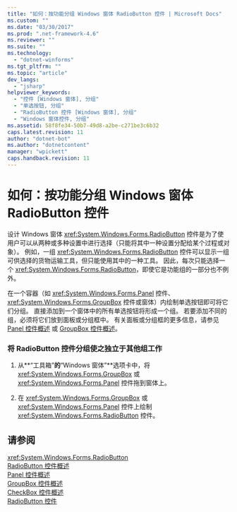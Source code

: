 ```yaml
---
title: "如何：按功能分组 Windows 窗体 RadioButton 控件 | Microsoft Docs"
ms.custom: ""
ms.date: "03/30/2017"
ms.prod: ".net-framework-4.6"
ms.reviewer: ""
ms.suite: ""
ms.technology: 
  - "dotnet-winforms"
ms.tgt_pltfrm: ""
ms.topic: "article"
dev_langs: 
  - "jsharp"
helpviewer_keywords: 
  - "控件 [Windows 窗体], 分组"
  - "单选按钮, 分组"
  - "RadioButton 控件 [Windows 窗体], 分组"
  - "Windows 窗体控件, 分组"
ms.assetid: 58f8fe34-50b7-49d8-a2be-c271be3c6b32
caps.latest.revision: 11
author: "dotnet-bot"
ms.author: "dotnetcontent"
manager: "wpickett"
caps.handback.revision: 11
---
```

# 如何：按功能分组 Windows 窗体 RadioButton 控件
设计 Windows 窗体 <xref:System.Windows.Forms.RadioButton> 控件是为了使用户可以从两种或多种设置中进行选择（只能将其中一种设置分配给某个过程或对象）。  例如，一组 <xref:System.Windows.Forms.RadioButton> 控件可以显示一组可供选择的货物运输工具，但只能使用其中的一种工具。  因此，每次只能选择一个 <xref:System.Windows.Forms.RadioButton>，即使它是功能组的一部分也不例外。  
  
 在一个容器（如 <xref:System.Windows.Forms.Panel> 控件、<xref:System.Windows.Forms.GroupBox> 控件或窗体）内绘制单选按钮即可将它们分组。  直接添加到一个窗体中的所有单选按钮将形成一个组。  若要添加不同的组，必须将它们放到面板或分组框中。  有关面板或分组框的更多信息，请参见 [Panel 控件概述](../../../../docs/framework/winforms/controls/panel-control-overview-windows-forms.md) 或 [GroupBox 控件概述](../../../../docs/framework/winforms/controls/groupbox-control-overview-windows-forms.md)。  
  
### 将 RadioButton 控件分组使之独立于其他组工作  
  
1.  从**“工具箱”**的**“Windows 窗体”**选项卡中，将 <xref:System.Windows.Forms.GroupBox> 或 <xref:System.Windows.Forms.Panel> 控件拖到窗体上。  
  
2.  在 <xref:System.Windows.Forms.GroupBox> 或 <xref:System.Windows.Forms.Panel> 控件上绘制 <xref:System.Windows.Forms.RadioButton> 控件。  
  
## 请参阅  
 <xref:System.Windows.Forms.RadioButton>   
 [RadioButton 控件概述](../../../../docs/framework/winforms/controls/radiobutton-control-overview-windows-forms.md)   
 [Panel 控件概述](../../../../docs/framework/winforms/controls/panel-control-overview-windows-forms.md)   
 [GroupBox 控件概述](../../../../docs/framework/winforms/controls/groupbox-control-overview-windows-forms.md)   
 [CheckBox 控件概述](../../../../docs/framework/winforms/controls/checkbox-control-overview-windows-forms.md)   
 [RadioButton 控件](../../../../docs/framework/winforms/controls/radiobutton-control-windows-forms.md)